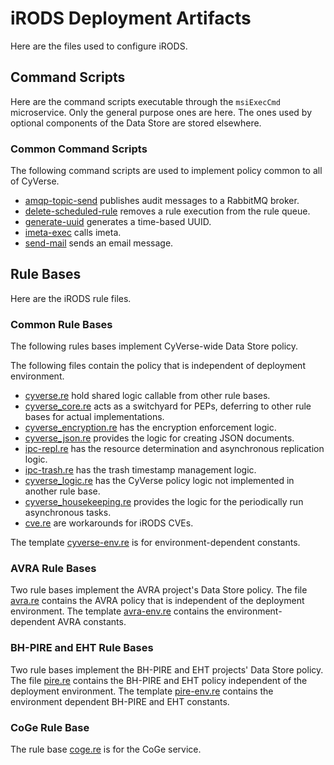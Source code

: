 # iRODS Deployment Artifacts

Here are the files used to configure iRODS.

## Command Scripts

Here are the command scripts executable through the `msiExecCmd` microservice. Only the general purpose ones are here. The ones used by optional components of the Data Store are stored elsewhere.

### Common Command Scripts

The following command scripts are used to implement policy common to all of CyVerse.

* [amqp-topic-send](../../playbooks/files/irods/var/lib/irods/msiExecCmd_bin/amqp-topic-send) publishes audit messages to a RabbitMQ broker.
* [delete-scheduled-rule](../../playbooks/files/irods/var/lib/irods/msiExecCmd_bin/delete-scheduled-rule) removes a rule execution from the rule queue.
* [generate-uuid](../../playbooks/files/irods/var/lib/irods/msiExecCmd_bin/generate-uuid) generates a time-based UUID.
* [imeta-exec](../../playbooks/files/irods/var/lib/irods/msiExecCmd_bin/imeta-exec) calls imeta.
* [send-mail](../../playbooks/files/irods/var/lib/irods/msiExecCmd_bin/send-mail) sends an email message.

## Rule Bases

Here are the iRODS rule files.

### Common Rule Bases

The following rules bases implement CyVerse-wide Data Store policy.

The following files contain the policy that is independent of deployment environment.

* [cyverse.re](../../playbooks/files/irods/etc/irods/cyverse.re) hold shared logic callable from other rule bases.
* [cyverse_core.re](../../playbooks/files/irods/etc/irods/cyverse_core.re) acts as a switchyard for PEPs, deferring to other rule bases for actual implementations.
* [cyverse_encryption.re](../../playbooks/files/irods/etc/irods/cyverse_encryption.re) has the encryption enforcement logic.
* [cyverse_json.re](../../playbooks/files/irods/etc/irods/cyverse_json.re) provides the logic for creating JSON documents.
* [ipc-repl.re](../../playbooks/files/irods/etc/irods/ipc-repl.re) has the resource determination and asynchronous replication logic.
* [ipc-trash.re](../../playbooks/files/irods/etc/irods/ipc-trash.re) has the trash timestamp management logic.
* [cyverse_logic.re](../../playbooks/files/irods/etc/irods/cyverse_logic.re) has the CyVerse policy logic not implemented in another rule base.
* [cyverse_housekeeping.re](../../playbooks/files/irods/etc/irods/cyverse_housekeeping.re) provides the logic for the periodically run asynchronous tasks.
* [cve.re](../../playbooks/files/irods/etc/irods/cve.re) are workarounds for iRODS CVEs.

The template [cyverse-env.re](../../playbooks/templates/irods/etc/irods/cyverse-env.re.j2) is for environment-dependent constants.

### AVRA Rule Bases

Two rule bases implement the AVRA project's Data Store policy. The file [avra.re](../../playbooks/files/irods/etc/irods/avra.re) contains the AVRA policy that is independent of the deployment environment. The template [avra-env.re](../../playbooks/templates/irods/etc/irods/avra-env.re.j2) contains the environment-dependent AVRA constants.

### BH-PIRE and EHT Rule Bases

Two rule bases implement the BH-PIRE and EHT projects' Data Store policy. The file [pire.re](../../playbooks/files/irods/etc/irods/pire.re) contains the BH-PIRE and EHT policy independent of the deployment environment. The template [pire-env.re](../../playbooks/templates/irods/etc/irods/pire-env.re.j2) contains the environment dependent BH-PIRE and EHT constants.

### CoGe Rule Base

The rule base [coge.re](../../playbooks/files/irods/etc/irods/coge.re) is for the CoGe service.
